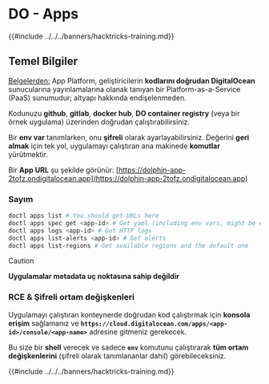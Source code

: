 # DO - Apps

{{#include ../../../banners/hacktricks-training.md}}

## Temel Bilgiler

[Belgelerden:](https://docs.digitalocean.com/glossary/app-platform/) App Platform, geliştiricilerin **kodlarını doğrudan DigitalOcean** sunucularına yayınlamalarına olanak tanıyan bir Platform-as-a-Service (PaaS) sunumudur; altyapı hakkında endişelenmeden.

Kodunuzu **github**, **gitlab**, **docker hub**, **DO container registry** (veya bir örnek uygulama) üzerinden doğrudan çalıştırabilirsiniz.

Bir **env var** tanımlarken, onu **şifreli** olarak ayarlayabilirsiniz. Değerini **geri almak** için tek yol, uygulamayı çalıştıran ana makinede **komutlar** yürütmektir.

Bir **App URL** şu şekilde görünür: [https://dolphin-app-2tofz.ondigitalocean.app](https://dolphin-app-2tofz.ondigitalocean.app)

### Sayım
```bash
doctl apps list # You should get URLs here
doctl apps spec get <app-id> # Get yaml (including env vars, might be encrypted)
doctl apps logs <app-id> # Get HTTP logs
doctl apps list-alerts <app-id> # Get alerts
doctl apps list-regions # Get available regions and the default one
```
> [!CAUTION]
> **Uygulamalar metadata uç noktasına sahip değildir**

### RCE & Şifreli ortam değişkenleri

Uygulamayı çalıştıran konteynerde doğrudan kod çalıştırmak için **konsola erişim** sağlamanız ve **`https://cloud.digitalocean.com/apps/<app-id>/console/<app-name>`** adresine gitmeniz gerekecek.

Bu size bir **shell** verecek ve sadece **`env`** komutunu çalıştırarak **tüm ortam değişkenlerini** (şifreli olarak tanımlananlar dahil) görebileceksiniz.

{{#include ../../../banners/hacktricks-training.md}}
